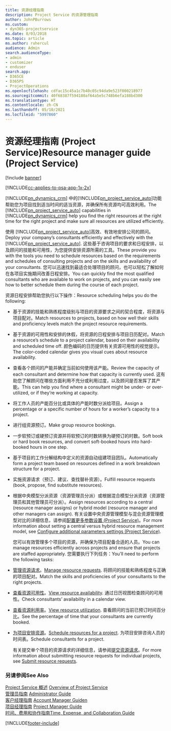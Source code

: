 ```yaml
---
title: 资源经理指南
description: Project Service 的资源管理指南
author: JohnPBurrows
ms.custom:
- dyn365-projectservice
ms.date: 8/03/2018
ms.topic: article
ms.author: ruhercul
audience: Admin
search.audienceType:
- admin
- customizer
- enduser
search.app:
- D365CE
- D365PS
- ProjectOperations
ms.openlocfilehash: cdfac15c45a1c7b40c05c94da9e523f000218977
ms.sourcegitcommit: 40f68387f594180af64a5e5c748b6efa188bd300
ms.translationtype: HT
ms.contentlocale: zh-CN
ms.lasthandoff: 05/10/2021
ms.locfileid: "5997860"
---
```

# <a name="resource-manager-guide-project-service"></a><span data-ttu-id="f611c-103">资源经理指南 (Project Service)</span><span class="sxs-lookup"><span data-stu-id="f611c-103">Resource manager guide (Project Service)</span></span>

[!include [banner](../includes/psa-now-project-operations.md)]

[!INCLUDE[cc-applies-to-psa-app-1x-2x](../includes/cc-applies-to-psa-app-1x-2x.md)]

<span data-ttu-id="f611c-104">[!INCLUDE[pn_dynamics_crm](../includes/pn-dynamics-crm.md)] 中的[!INCLUDE[pn_project_service_auto](../includes/pn-project-service-auto.md)]功能帮助您为项目找到适当时间的适当资源，并确保所有资源均可高效利用。</span><span class="sxs-lookup"><span data-stu-id="f611c-104">The [!INCLUDE[pn_project_service_auto](../includes/pn-project-service-auto.md)] capabilities in [!INCLUDE[pn_dynamics_crm](../includes/pn-dynamics-crm.md)] help you find the right resources at the right time for the right project and make sure all resources are utilized efficiently.</span></span>  
  
 <span data-ttu-id="f611c-105">使用 [!INCLUDE[pn_project_service_auto](../includes/pn-project-service-auto.md)]高效、有效地安排公司的顾问。</span><span class="sxs-lookup"><span data-stu-id="f611c-105">Deploy your company’s consultants efficiently and effectively with the [!INCLUDE[pn_project_service_auto](../includes/pn-project-service-auto.md)].</span></span> <span data-ttu-id="f611c-106">这些基于咨询项目的要求和日程安排，以及顾问的技能和可用性，为您提供安排资源所需的工具。</span><span class="sxs-lookup"><span data-stu-id="f611c-106">These provide you with the tools you need to schedule resources based on the requirements and schedules of consulting projects and on the skills and availability of your consultants.</span></span> <span data-ttu-id="f611c-107">您可以迅速找到最适合处理项目的顾问，也可以轻松了解如何在各项目实施期间改善日程安排。</span><span class="sxs-lookup"><span data-stu-id="f611c-107">You can quickly find the most qualified consultants who are available to work on projects, and you can easily see how to better schedule them during the course of each project.</span></span>  
  
 <span data-ttu-id="f611c-108">资源日程安排帮助您执行以下操作：</span><span class="sxs-lookup"><span data-stu-id="f611c-108">Resource scheduling helps you do the following:</span></span>  
  
- <span data-ttu-id="f611c-109">基于资源的技能和熟练程度级别与项目的资源要求之间的契合程度，将资源与项目配对。</span><span class="sxs-lookup"><span data-stu-id="f611c-109">Match resources to projects, based on how well their skills and proficiency levels match the project resource requirements.</span></span>  
  
- <span data-ttu-id="f611c-110">基于资源的可用性和安排的休假，将资源的日程安排与项目日历配对。</span><span class="sxs-lookup"><span data-stu-id="f611c-110">Match a resource’s schedule to a project calendar, based on their availability and scheduled time off.</span></span> <span data-ttu-id="f611c-111">颜色编码的日历提供有关资源可用性的视觉提示。</span><span class="sxs-lookup"><span data-stu-id="f611c-111">The color-coded calendar gives you visual cues about resource availability.</span></span>  
  
- <span data-ttu-id="f611c-112">查看各个顾问的产能并确定当前如何使用该产能。</span><span class="sxs-lookup"><span data-stu-id="f611c-112">Review the capacity of each consultant and determine how that capacity is currently used.</span></span> <span data-ttu-id="f611c-113">这有助您了解顾问在哪些方面利用不充分或利用过度，以及顾问是否发挥了其产能。</span><span class="sxs-lookup"><span data-stu-id="f611c-113">This can help you find where a consultant might be under- or over-utilized, or if they’re working at capacity.</span></span>  
  
- <span data-ttu-id="f611c-114">将工作人员的产能百分比或具体的产能时数分派给项目。</span><span class="sxs-lookup"><span data-stu-id="f611c-114">Assign a percentage or a specific number of hours for a worker’s capacity to a project.</span></span>  
  
- <span data-ttu-id="f611c-115">进行组资源预订。</span><span class="sxs-lookup"><span data-stu-id="f611c-115">Make group resource bookings.</span></span>  
  
- <span data-ttu-id="f611c-116">一步软预订或硬预订资源并将软预订的时数转换为硬预订的时数。</span><span class="sxs-lookup"><span data-stu-id="f611c-116">Soft book or hard book resources, and convert soft-booked hours into hard-booked hours in one step.</span></span>  
  
- <span data-ttu-id="f611c-117">基于项目的工作分解结构中定义的资源自动组建项目团队。</span><span class="sxs-lookup"><span data-stu-id="f611c-117">Automatically form a project team based on resources defined in a work breakdown structure for a project.</span></span>  
  
- <span data-ttu-id="f611c-118">实施资源请求（预订、建议、查找替补资源）。</span><span class="sxs-lookup"><span data-stu-id="f611c-118">Fulfill resource requests (book, propose, find substitute resources).</span></span>  
  
- <span data-ttu-id="f611c-119">根据中央模型分派资源（资源管理员分派）或根据混合模型分派资源（资源管理员和其他管理员可分派）。</span><span class="sxs-lookup"><span data-stu-id="f611c-119">Assign resources according to a central (resource manager assigns) or hybrid model (resource manager and other managers can assign).</span></span> <span data-ttu-id="f611c-120">有关设置中央资源管理模型与混合资源管理模型对比的详细信息，请参阅[配置更多参数设置 (Project Service)](../psa/configure-additional-parameters-settings.md)。</span><span class="sxs-lookup"><span data-stu-id="f611c-120">For more information about setting a central versus hybrid resource management model, see [Configure additional parameters settings (Project Service)](../psa/configure-additional-parameters-settings.md).</span></span>  
  
  <span data-ttu-id="f611c-121">您可以有效管理多个项目的资源，并确保为项目配备合适的人员。</span><span class="sxs-lookup"><span data-stu-id="f611c-121">You can manage resources efficiently across projects and ensure that projects are staffed appropriately.</span></span> <span data-ttu-id="f611c-122">您需要执行下列任务：</span><span class="sxs-lookup"><span data-stu-id="f611c-122">You’ll need to perform the following tasks:</span></span>  
  
- <span data-ttu-id="f611c-123">[管理资源请求](../psa/manage-resource-requests.md)。</span><span class="sxs-lookup"><span data-stu-id="f611c-123">[Manage resource requests](../psa/manage-resource-requests.md).</span></span> <span data-ttu-id="f611c-124">将顾问的技能和熟练程度与正确的项目配对。</span><span class="sxs-lookup"><span data-stu-id="f611c-124">Match the skills and proficiencies of your consultants to the right projects.</span></span>  
  
- <span data-ttu-id="f611c-125">[查看资源可用性](../psa/view-resource-availability.md)。</span><span class="sxs-lookup"><span data-stu-id="f611c-125">[View resource availability](../psa/view-resource-availability.md).</span></span> <span data-ttu-id="f611c-126">通过日历视图检查顾问的可用性。</span><span class="sxs-lookup"><span data-stu-id="f611c-126">Check consultants’ availability in a calendar view.</span></span>  
  
- <span data-ttu-id="f611c-127">[查看资源利用率](../psa/view-resource-utilization.md)。</span><span class="sxs-lookup"><span data-stu-id="f611c-127">[View resource utilization](../psa/view-resource-utilization.md).</span></span> <span data-ttu-id="f611c-128">查看顾问的当前已预订时间百分比。</span><span class="sxs-lookup"><span data-stu-id="f611c-128">See the percentage of time that your consultants are currently booked.</span></span>  
  
- <span data-ttu-id="f611c-129">[为项目安排资源](../psa/schedule-resources-project.md)。</span><span class="sxs-lookup"><span data-stu-id="f611c-129">[Schedule resources for a project](../psa/schedule-resources-project.md).</span></span> <span data-ttu-id="f611c-130">为项目安排咨询人员的时间表。</span><span class="sxs-lookup"><span data-stu-id="f611c-130">Schedule consultants for a project.</span></span>  
  
  <span data-ttu-id="f611c-131">有关提交单个项目的资源请求的详细信息，请参阅[提交资源请求](../psa/submit-resource-requests.md)。</span><span class="sxs-lookup"><span data-stu-id="f611c-131">For more information about submitting resource requests for individual projects, see [Submit resource requests](../psa/submit-resource-requests.md).</span></span>  
  
### <a name="see-also"></a><span data-ttu-id="f611c-132">另请参阅</span><span class="sxs-lookup"><span data-stu-id="f611c-132">See Also</span></span>  
 <span data-ttu-id="f611c-133">[Project Service 概述](../psa/overview.md) </span><span class="sxs-lookup"><span data-stu-id="f611c-133">[Overview of Project Service](../psa/overview.md) </span></span>  
 <span data-ttu-id="f611c-134">[管理员指南](../psa/admin-guide.md) </span><span class="sxs-lookup"><span data-stu-id="f611c-134">[Administrator Guide](../psa/admin-guide.md) </span></span>  
 <span data-ttu-id="f611c-135">[客户经理指南](../psa/account-manager-guide.md) </span><span class="sxs-lookup"><span data-stu-id="f611c-135">[Account Manager Guiden](../psa/account-manager-guide.md) </span></span>  
 <span data-ttu-id="f611c-136">[项目经理指南](../psa/project-manager-guide.md) </span><span class="sxs-lookup"><span data-stu-id="f611c-136">[Project Manager Guide](../psa/project-manager-guide.md) </span></span>  
 [<span data-ttu-id="f611c-137">时间、费用和协作指南</span><span class="sxs-lookup"><span data-stu-id="f611c-137">Time, Expense, and Collaboration Guide</span></span>](../psa/time-expense-collaboration-guide.md)


[!INCLUDE[footer-include](../includes/footer-banner.md)]